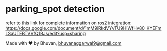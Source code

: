 # parking_spot detection

refer to this link for complete information on ros2 integration: https://docs.google.com/document/d/1mM9iRkdVYvTU9HIWfHv80_KYEFmLSaUTEBTVVfQ1BJs/edit?usp=sharing


Made with :heart: by Bhuvan, bhuvanaggarwal9@gmail.com
